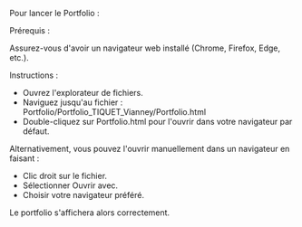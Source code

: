 
Pour lancer le Portfolio :

Prérequis :

Assurez-vous d'avoir un navigateur web installé (Chrome, Firefox, Edge, etc.).

Instructions :

- Ouvrez l'explorateur de fichiers.
- Naviguez jusqu'au fichier : Portfolio/Portfolio_TIQUET_Vianney/Portfolio.html
- Double-cliquez sur Portfolio.html pour l'ouvrir dans votre navigateur par défaut.

Alternativement, vous pouvez l'ouvrir manuellement dans un navigateur en faisant :
- Clic droit sur le fichier.
- Sélectionner Ouvrir avec.
- Choisir votre navigateur préféré.

Le portfolio s'affichera alors correctement.
